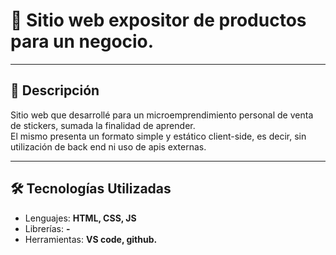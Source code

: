 # 📌 Sitio web expositor de productos para un negocio.

---

## 📝 Descripción
Sitio web que desarrollé para un microemprendimiento personal de venta de stickers, sumada la finalidad de aprender.  
El mismo presenta un formato simple y estático client-side, es decir, sin utilización de back end ni uso de apis externas.

---

## 🛠 Tecnologías Utilizadas
- Lenguajes: **HTML, CSS, JS**
- Librerías: **-**
- Herramientas: **VS code, github.**
